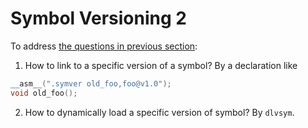 # Symbol Versioning 2

To address [the questions in previous section](../symbol-versioning/README.md#questions):

1. How to link to a specific version of a symbol?
  By a declaration like
  
  ```c
  __asm__(".symver old_foo,foo@v1.0");
  void old_foo();
  ```

2. How to dynamically load a specific version of symbol?
  By `dlvsym`.

